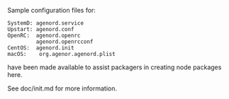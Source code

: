 Sample configuration files for:
```
SystemD: agenord.service
Upstart: agenord.conf
OpenRC:  agenord.openrc
         agenord.openrcconf
CentOS:  agenord.init
macOS:    org.agenor.agenord.plist
```
have been made available to assist packagers in creating node packages here.

See doc/init.md for more information.
